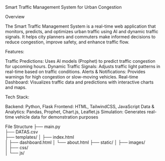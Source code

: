 Smart Traffic Management System for Urban Congestion

Overview
 
The Smart Traffic Management System is a real-time web application that monitors, predicts, and optimizes urban traffic using AI and dynamic traffic signals. It helps city planners and commuters make informed decisions to reduce congestion, improve safety, and enhance traffic flow.

Features:

Traffic Predictions: Uses AI models (Prophet) to predict traffic congestion for upcoming hours.
Dynamic Traffic Signals: Adjusts traffic light patterns in real-time based on traffic conditions.
Alerts & Notifications: Provides warnings for high congestion or slow-moving vehicles.
Real-time Dashboard: Visualizes traffic data and predictions with interactive charts and maps.

Tech Stack:

Backend: Python, Flask
Frontend: HTML, TailwindCSS, JavaScript
Data & Analytics: Pandas, Prophet, Chart.js, Leaflet.js
Simulation: Generates real-time vehicle data for demonstration purposes

File Structure
├── main.py         
├── DATAS.csv        
├── templates/
│   ├── index.html   
│   ├── dashboard.html
│   └── about.html
├── static/
│   ├── images/      
│   ├── css/        
│   └── js/         
